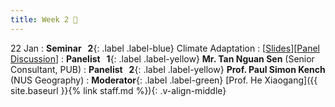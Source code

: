 ```yaml
---
title: Week 2 🌊
---
```


22 Jan
: **Seminar &nbsp; 2**{: .label .label-blue} Climate Adaptation 
  : [[Slides](https://canvas.nus.edu.sg/courses/52842/files/3397636?module_item_id=304410)][[Panel Discussion]()]
: **Panelist &nbsp; 1**{: .label .label-yellow} **Mr. Tan Nguan Sen** (Senior Consultant, PUB)
: **Panelist &nbsp; 2**{: .label .label-yellow} **Prof. Paul Simon Kench** (NUS Geography)
: **Moderator**{: .label .label-green} [Prof. He Xiaogang]({{ site.baseurl }}{% link staff.md %}){: .v-align-middle}
